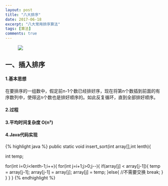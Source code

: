 ```yaml
---
layout: post
title: "八大排序"
date: 2017-06-18
excerpt: "八大常用排序算法"
tags: [算法]
comments: true
---
```

<figure>
	<a href="https://raw.githubusercontent.com/ShadoFung/ShadoFung.GitHub.io/master/_posts/images/sorting_algorithm/sorting.png"><img src="https://raw.githubusercontent.com/ShadoFung/ShadoFung.GitHub.io/master/_posts/images/sorting_algorithm/sorting.png"></a>
</figure>

## 一、插入排序 ##
#### 1.基本思想 ####
在要排序的一组数中，假定前n-1个数已经排好序，现在将第n个数插到前面的有序数列中，使得这n个数也是排好顺序的。如此反复循环，直到全部排好顺序。
#### 2.过程 ####
#### 3.平均时间复杂度 O(n²) ####
#### 4.Java代码实现 ####
{% highlight java %}
public static void  insert_sort(int array[],int lenth){

   int temp;

   for(int i=0;i<lenth-1;i++){
       for(int j=i+1;j>0;j--){
           if(array[j] < array[j-1]){
               temp = array[j-1];
               array[j-1] = array[j];
               array[j] = temp;
           }else{         //不需要交换
               break;
           }
       }
   }
}
{% endhighlight %}


